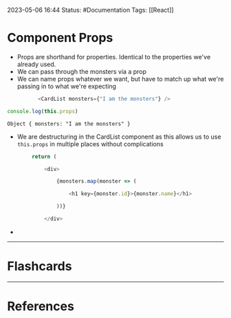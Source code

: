2023-05-06 16:44
Status: #Documentation 
Tags: [[React]]

# Component Props

* Props are shorthand for properties. Identical to the properties we've already used.
* We can pass through the monsters via a prop
* We can name props whatever we want, but have to match up what we're passing in to what we're expecting


```javascript
          <CardList monsters={"I am the monsters"} />
```

```javascript
console.log(this.props)
```

```console
Object { monsters: "I am the monsters" }
```

* We are destructuring in the CardList component as this allows us to use `this.props` in multiple places without complications


```javascript
        return (

            <div>

                {monsters.map(monster => (

                    <h1 key={monster.id}>{monster.name}</h1>

                ))}

            </div>
```

* 







___
# Flashcards



---
# References
